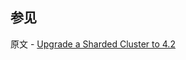 ## 参见

原文 - [Upgrade a Sharded Cluster to 4.2]( https://docs.mongodb.com/manual/release-notes/4.2-upgrade-sharded-cluster/ )

